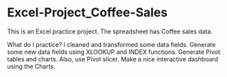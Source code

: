 # Excel-Project_Coffee-Sales
This is an Excel practice project. The spreadsheet has Coffee sales data.

What do I practice?
I cleaned and transformed some data fields. 
Generate some new data fields using XLOOKUP and INDEX functions.
Generate Pivot tables and charts. Also, use Pivot slicer.
Make a nice interactive dashboard using the Charts.

